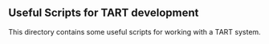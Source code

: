 ## Useful Scripts for TART development

This directory contains some useful scripts for working with a TART system.
